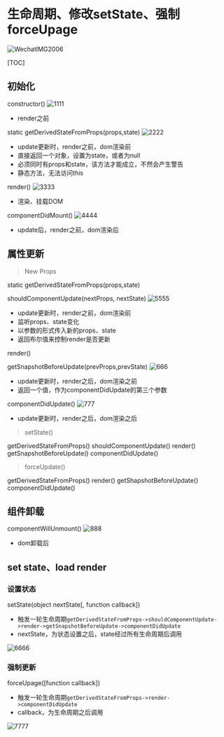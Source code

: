 # 生命周期、修改setState、强制forceUpage
![WechatIMG2006](https://lh3.googleusercontent.com/-jRhjzvFA3xI/W_uliAGt2wI/AAAAAAAAAF4/GbUq0TYYoagiQ2bhFq_GIQnako7FHnqkQCHMYCw/I/WechatIMG2006.png)

[TOC]

## 初始化 
constructor()
![1111](https://lh3.googleusercontent.com/-wmMQlmj5un0/W_umLsPZnXI/AAAAAAAAAGA/rJGJA5Nl6SAktPRCATCBvvwuT560YmD9ACHMYCw/I/1111.png)

* render之前

static getDerivedStateFromProps(props,state)
![2222](https://lh3.googleusercontent.com/-wZA9hOsoblk/W_unzF082YI/AAAAAAAAAGM/tcooJBpI-N8tak3HV0yReEcM1NzX4386QCHMYCw/I/2222.png)

* update更新时，render之前，dom渲染前
* 直接返回一个对象，设置为state，或者为null
* 必须同时有props和state，该方法才能成立，不然会产生警告
* 静态方法，无法访问this

render()
![3333](https://lh3.googleusercontent.com/-EaBD8NxH5WY/W_uojVAouTI/AAAAAAAAAGg/QQPW7UwtCogPDVj2Mglp1MwpUjsbaR6yQCHMYCw/I/3333.png)

* 渲染、挂载DOM

componentDidMount()
![4444](https://lh3.googleusercontent.com/-x2C-9p3EBk0/W_uo1_mUH8I/AAAAAAAAAGo/cSZ8eoJ2t9wePIHvokKalL08sA-kbe8DwCHMYCw/I/4444.png)

* update后，render之前，dom渲染后

## 属性更新
> New Props

static getDerivedStateFromProps(props,state)

shouldComponentUpdate(nextProps, nextState)
![5555](https://lh3.googleusercontent.com/-mnu4d5jYyt4/W_uty3xyXdI/AAAAAAAAAHA/ABGl5vRh5zwf_oDL0kAXvWDV45bLdYaMQCHMYCw/I/5555.png)

* update更新时，render之前，dom渲染前
* 监听props、state变化
* 以参数的形式传入新的props、state
* 返回布尔值来控制render是否更新

render()

getSnapshotBeforeUpdate(prevProps,prevState)
![666](https://lh3.googleusercontent.com/-XQA4rGcO77Q/W_u1-QLhE_I/AAAAAAAAAHY/YgI39cWAjykqQVrnxN5CQnVOafjI14nnwCHMYCw/I/666.png)


* update更新时，render之后，dom渲染之前
* 返回一个值，作为componentDidUpdate的第三个参数

componentDidUpdate()
![777](https://lh3.googleusercontent.com/-AG9bvrDpj5o/W_u2Y6hmZmI/AAAAAAAAAHg/hnd2VB5s6f0DlbdrSBD4L5avh438-FmxgCHMYCw/I/777.png)


* update更新时，render之后，dom渲染之后

> setState()

getDerivedStateFromProps()
shouldComponentUpdate()
render()
getSnapshotBeforeUpdate()
componentDidUpdate()

> forceUpdate()

getDerivedStateFromProps()
render()
getShapshotBeforeUpdate()
componentDidUpdate()

## 组件卸载
componentWillUnmount()
![888](https://lh3.googleusercontent.com/-2v-VMowkk9k/W_u2ssZpwwI/AAAAAAAAAHo/t2fBPYefpzw8vuC-7l-Tkq8oUEzWHrj9QCHMYCw/I/888.png)

* dom卸载后

## set state、load render

### 设置状态
setState(object nextState[, function callback])

* 触发一轮生命周期`getDerivedStateFromProps->shouldComponentUpdate->render->getSnapshotBeforeUpdate->componentDidUpdate`
* nextState，为状态设置之后，state经过所有生命周期后调用

![6666](https://lh3.googleusercontent.com/-3aIQM5JKyy0/W_zzPQUENYI/AAAAAAAAAIA/gxwCfUdvRqwTbYFXKtlOIb7412HZ0jYJgCHMYCw/I/6666.png)

### 强制更新
forceUpage([function callback])

* 触发一轮生命周期`getDerivedStateFromProps->render->componentDidUpdate`
* callback，为生命周期之后调用

![7777](https://lh3.googleusercontent.com/-DxDCSYFp02k/W_z8cONl0XI/AAAAAAAAAIY/d13M-hju6HEjHGmmbRNNHLxXNUM7wqV9QCHMYCw/I/7777.png)


